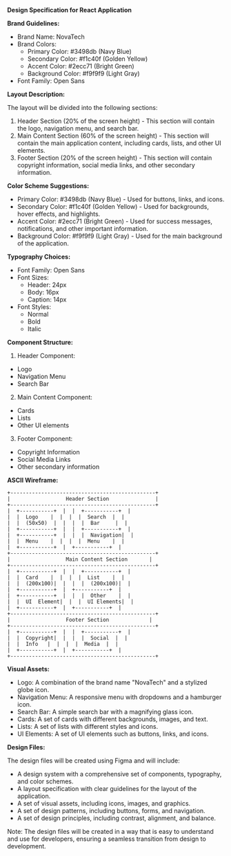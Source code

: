 **Design Specification for React Application**

**Brand Guidelines:**

- Brand Name: NovaTech
- Brand Colors:
  - Primary Color: #3498db (Navy Blue)
  - Secondary Color: #f1c40f (Golden Yellow)
  - Accent Color: #2ecc71 (Bright Green)
  - Background Color: #f9f9f9 (Light Gray)
- Font Family: Open Sans

**Layout Description:**

The layout will be divided into the following sections:

1. Header Section (20% of the screen height) - This section will contain the logo, navigation menu, and search bar.
2. Main Content Section (60% of the screen height) - This section will contain the main application content, including cards, lists, and other UI elements.
3. Footer Section (20% of the screen height) - This section will contain copyright information, social media links, and other secondary information.

**Color Scheme Suggestions:**

- Primary Color: #3498db (Navy Blue) - Used for buttons, links, and icons.
- Secondary Color: #f1c40f (Golden Yellow) - Used for backgrounds, hover effects, and highlights.
- Accent Color: #2ecc71 (Bright Green) - Used for success messages, notifications, and other important information.
- Background Color: #f9f9f9 (Light Gray) - Used for the main background of the application.

**Typography Choices:**

- Font Family: Open Sans
- Font Sizes:
  - Header: 24px
  - Body: 16px
  - Caption: 14px
- Font Styles:
  - Normal
  - Bold
  - Italic

**Component Structure:**

1. Header Component:
  - Logo
  - Navigation Menu
  - Search Bar
2. Main Content Component:
  - Cards
  - Lists
  - Other UI elements
3. Footer Component:
  - Copyright Information
  - Social Media Links
  - Other secondary information

**ASCII Wireframe:**

```
+-----------------------------------------------+
|                  Header Section               |
+-----------------------------------------------+
|  +-----------+  |  |  +-----------+  |
|  |  Logo    |  |  |  |  Search  |  |
|  |  (50x50)  |  |  |  |  Bar     |  |
|  +-----------+  |  |  +-----------+  |
|  +-----------+  |  |  |  Navigation|  |
|  |  Menu    |  |  |  |  Menu    |  |
|  +-----------+  |  +-----------+  |
+-----------------------------------------------+
|                  Main Content Section       |
+-----------------------------------------------+
|  +-----------+  |  |  +-----------+  |
|  |  Card    |  |  |  |  List    |  |
|  |  (200x100)|  |  |  |  (200x100)|  |
|  +-----------+  |  +-----------+  |
|  +-----------+  |  |  |  Other    |  |
|  |  UI  Element|  |  |  UI Elements|  |
|  +-----------+  |  +-----------+  |
+-----------------------------------------------+
|                  Footer Section             |
+-----------------------------------------------+
|  +-----------+  |  |  +-----------+  |
|  |  Copyright|  |  |  |  Social  |  |
|  |  Info   |  |  |  |  Media  |  |
|  +-----------+  |  +-----------+  |
+-----------------------------------------------+
```

**Visual Assets:**

- Logo: A combination of the brand name "NovaTech" and a stylized globe icon.
- Navigation Menu: A responsive menu with dropdowns and a hamburger icon.
- Search Bar: A simple search bar with a magnifying glass icon.
- Cards: A set of cards with different backgrounds, images, and text.
- Lists: A set of lists with different styles and icons.
- UI Elements: A set of UI elements such as buttons, links, and icons.

**Design Files:**

The design files will be created using Figma and will include:

- A design system with a comprehensive set of components, typography, and color schemes.
- A layout specification with clear guidelines for the layout of the application.
- A set of visual assets, including icons, images, and graphics.
- A set of design patterns, including buttons, forms, and navigation.
- A set of design principles, including contrast, alignment, and balance.

Note: The design files will be created in a way that is easy to understand and use for developers, ensuring a seamless transition from design to development.